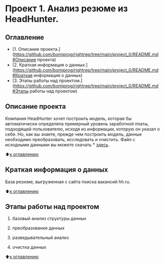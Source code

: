 # Проект 1. Анализ резюме из HeadHunter.

## Оглавление
* [1. Описание проекта.](https://github.com/bomjprog/rightrep/tree/main/project_0/README.md#Описание проекта)
* [2. Краткая информация о данных.](https://github.com/bomjprog/rightrep/tree/main/project_0/README.md#Краткая информация о данных)
* [3. Этапы работы над проектом.](https://github.com/bomjprog/rightrep/tree/main/project_0/README.md#Этапы работы над проектом)

## Описание проекта
Компания HeadHunter хочет построить модель, которая бы автоматически определяла примерный уровень заработной платы, подходящей пользователю, исходя из информации, которую он указал о себе. Но, как вы знаете, прежде чем построить модель, данные необходимо преобразовать, исследовать и очистить.
Файл с исходными данными вы можете скачать  * [здесь](https://drive.google.com/file/d/1Mq5zVJdDa2-S1FNx_upGdSNb_BgFDvi7/view) .

:arrow_up:[к оглавлению](https://github.com/bomjprog/rightrep/tree/main/project_0/README.md#Оглавление)

## Краткая информация о данных
База резюме, выгруженная с сайта поиска вакансий hh.ru.

:arrow_up:[к оглавлению](https://github.com/bomjprog/rightrep/tree/main/project_0/README.md#Оглавление)

## Этапы работы над проектом
1. базовый анализ структуры данных

2. преобразование данных

3. разведывательный анализ

4. очистка данных

:arrow_up:[к оглавлению](https://github.com/bomjprog/rightrep/tree/main/project_0/README.md#Оглавление)
